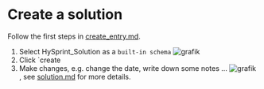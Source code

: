 # Create a solution

Follow the first  steps in [create_entry.md](create_entry.md).

1. Select HySprint_Solution as a `built-in schema` ![grafik](https://github.com/RoteKekse/nomad-hysprint/assets/36420750/9caff25d-4ac9-43e3-b153-664dd1ac845f)
2. Click `create 
3. Make changes, e.g. change the date, write down some notes ... ![grafik](https://github.com/RoteKekse/nomad-hysprint/assets/36420750/9cfcea90-6711-481c-b559-1c935bfbba75), see [solution.md](../explanation/solution.md) for more details.


